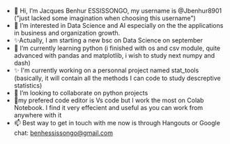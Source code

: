 - 👋 Hi, I’m Jacques Benhur ESSISSONGO, my username is @Jbenhur8901 ("just lacked some imagination when choosing this username")
- 👀 I’m interested in  Data Science and AI especially on the the applications in business and organization growth. 
- ✨Actually, I am starting a new bsc on Data Science on september
- 🌱 I’m currently learning python (i finished with os and csv module, quite advanced with pandas and  matplotlib, i wish to study next numpy and dash)
- ✨ I'm currently working on a personnal project named stat_tools (basically, it will contain all the methods I can code to study descreptive statistics)
- 💞️ I’m looking to collaborate on python projects 
- 💞️my prefered code editor is Vs code but I work the most on Colab Notebook. I find it very effecient and useful as you can work from anywhere with it 
- 📫 Best way to get in touch with me now is through Hangouts or Google chat: benhessissongo@gmail.com

<!---
Jbenhur8901/Jbenhur8901 is a ✨ special ✨ repository because its `README.md` (this file) appears on your GitHub profile.
You can click the Preview link to take a look at your changes.
--->
